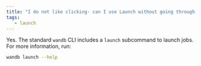 ```yaml
---
title: "I do not like clicking- can I use Launch without going through the UI?"
tags:
   - launch
---
```

Yes. The standard `wandb` CLI includes a `launch` subcommand to launch jobs. For more information, run:

```bash
wandb launch --help
```